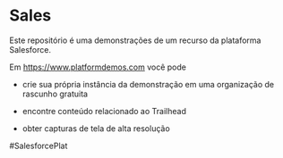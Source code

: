 # Sales

Este repositório é uma demonstrações de um recurso da plataforma Salesforce.

Em <https://www.platformdemos.com> você pode

- crie sua própria instância da demonstração em uma organização de rascunho gratuita

- encontre conteúdo relacionado ao Trailhead

- obter capturas de tela de alta resolução

#SalesforcePlat
